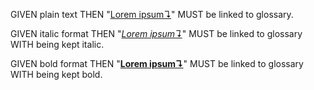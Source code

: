 GIVEN plain text THEN "[Lorem ipsum↴][1]" MUST be linked to glossary.

GIVEN italic format THEN "_[Lorem ipsum↴][1]_" MUST be linked to glossary WITH being kept italic.

GIVEN bold format THEN "**[Lorem ipsum↴][1]**" MUST be linked to glossary WITH being kept bold.

[1]: ./glossary.md#lorem-ipsum "Lorem ipsum is the worlds most famous, most beloved piece of nonsense."
